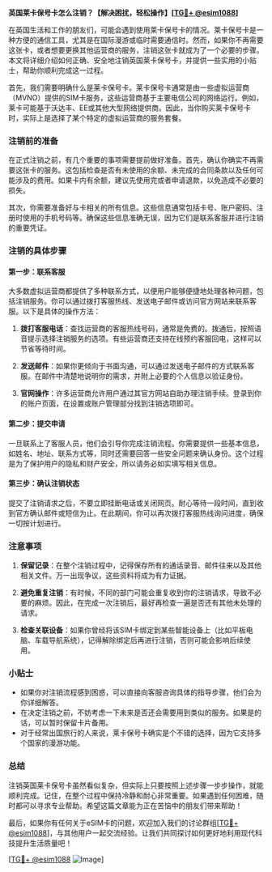 **英国莱卡保号卡怎么注销？【解决困扰，轻松操作】[[TG💪+ @esim1088](https://t.me/s/esim1088)]**

在英国生活和工作的朋友们，可能会遇到使用莱卡保号卡的情况。莱卡保号卡是一种方便的通信工具，尤其是在国际漫游或临时需要通信时。然而，如果你不再需要这张卡，或者想要更换其他运营商的服务，注销这张卡就成为了一个必要的步骤。本文将详细介绍如何正确、安全地注销英国莱卡保号卡，并提供一些实用的小贴士，帮助你顺利完成这一过程。

首先，我们需要明确什么是莱卡保号卡。莱卡保号卡通常是由一些虚拟运营商（MVNO）提供的SIM卡服务，这些运营商基于主要电信公司的网络运行。例如，莱卡可能基于沃达丰、EE或其他大型网络提供商。因此，当你购买莱卡保号卡时，实际上是选择了某个特定的虚拟运营商的服务套餐。

### 注销前的准备

在正式注销之前，有几个重要的事项需要提前做好准备。首先，确认你确实不再需要这张卡的服务。这包括检查是否有未使用的余额、未完成的合同条款以及任何可能涉及的费用。如果卡内有余额，建议先使用完或者申请退款，以免造成不必要的损失。

其次，你需要准备好与卡相关的所有信息。这些信息通常包括卡号、账户密码、注册时使用的手机号码等。确保这些信息准确无误，因为它们是联系客服并进行注销的重要凭证。

### 注销的具体步骤

#### 第一步：联系客服

大多数虚拟运营商都提供了多种联系方式，以便用户能够便捷地处理各种问题，包括注销服务。你可以通过拨打客服热线、发送电子邮件或访问官方网站来联系客服。以下是具体的操作方法：

1. **拨打客服电话**：查找运营商的客服热线号码，通常是免费的。拨通后，按照语音提示选择注销服务的选项。有些运营商还支持在线预约客服回电，这样可以节省等待时间。
   
2. **发送邮件**：如果你更倾向于书面沟通，可以通过发送电子邮件的方式联系客服。在邮件中清楚地说明你的需求，并附上必要的个人信息以验证身份。

3. **官网操作**：许多运营商允许用户通过其官方网站自助办理注销手续。登录到你的账户页面，在设置或账户管理部分找到注销选项即可。

#### 第二步：提交申请

一旦联系上了客服人员，他们会引导你完成注销流程。你需要提供一些基本信息，如姓名、地址、联系方式等，同时还需要回答一些安全问题来确认身份。这个过程是为了保护用户的隐私和财产安全，所以请务必如实填写相关信息。

#### 第三步：确认注销状态

提交了注销请求之后，不要立即挂断电话或关闭网页。耐心等待一段时间，直到收到官方确认邮件或短信为止。在此期间，你可以再次拨打客服热线询问进度，确保一切按计划进行。

### 注意事项

1. **保留记录**：在整个注销过程中，记得保存所有的通话录音、邮件往来以及其他相关文件。万一出现争议，这些资料将成为有力证据。
   
2. **避免重复注销**：有时候，不同的部门可能会重复收到你的注销请求，导致不必要的麻烦。因此，在完成一次注销后，最好再检查一遍是否还有其他未处理的请求。

3. **检查关联设备**：如果你曾经将该SIM卡绑定到某些智能设备上（比如平板电脑、车载导航系统），记得解除绑定后再进行注销，否则可能会影响后续使用。

### 小贴士

- 如果你对注销流程感到困惑，可以直接向客服咨询具体的指导步骤，他们会为你详细解答。
- 在决定注销之前，不妨考虑一下未来是否还会需要用到类似的服务。如果是的话，可以暂时保留卡片备用。
- 对于经常出国旅行的人来说，莱卡保号卡确实是个不错的选择，因为它支持多个国家的漫游功能。

### 总结

注销英国莱卡保号卡虽然看似复杂，但实际上只要按照上述步骤一步步操作，就能顺利完成。记住，在整个过程中保持冷静和耐心非常重要。如果遇到任何困难，随时都可以寻求专业帮助。希望这篇文章能为正在苦恼中的朋友们带来帮助！

最后，如果你有任何关于eSIM卡的问题，欢迎加入我们的讨论群组[[TG💪+ @esim1088](https://t.me/s/esim1088)]，与其他用户一起交流经验。让我们共同探讨如何更好地利用现代科技提升生活质量吧！

[[TG💪+ @esim1088](https://t.me/s/esim1088) ![Image](https://i.postimg.cc/4NQfJmqS/Snipaste-2025-05-13-00-14-12.png)]